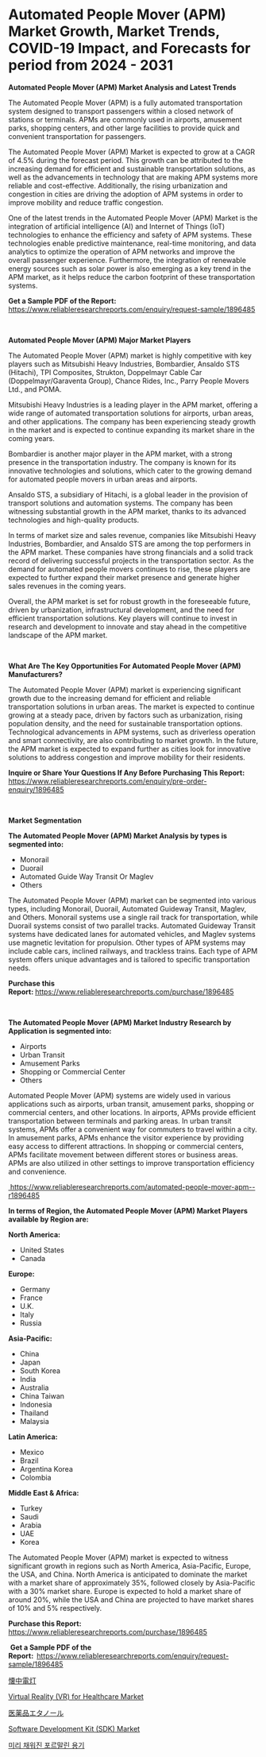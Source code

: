 <p><h1>Automated People Mover (APM) Market Growth, Market Trends, COVID-19 Impact, and Forecasts for period from 2024 - 2031</h1></p><p><strong>Automated People Mover (APM) Market Analysis and Latest Trends</strong></p>
<p><p>The Automated People Mover (APM) is a fully automated transportation system designed to transport passengers within a closed network of stations or terminals. APMs are commonly used in airports, amusement parks, shopping centers, and other large facilities to provide quick and convenient transportation for passengers.</p><p>The Automated People Mover (APM) Market is expected to grow at a CAGR of 4.5% during the forecast period. This growth can be attributed to the increasing demand for efficient and sustainable transportation solutions, as well as the advancements in technology that are making APM systems more reliable and cost-effective. Additionally, the rising urbanization and congestion in cities are driving the adoption of APM systems in order to improve mobility and reduce traffic congestion.</p><p>One of the latest trends in the Automated People Mover (APM) Market is the integration of artificial intelligence (AI) and Internet of Things (IoT) technologies to enhance the efficiency and safety of APM systems. These technologies enable predictive maintenance, real-time monitoring, and data analytics to optimize the operation of APM networks and improve the overall passenger experience. Furthermore, the integration of renewable energy sources such as solar power is also emerging as a key trend in the APM market, as it helps reduce the carbon footprint of these transportation systems.</p></p>
<p><strong>Get a Sample PDF of the Report:&nbsp;</strong> <a href="https://www.reliableresearchreports.com/enquiry/request-sample/1896485">https://www.reliableresearchreports.com/enquiry/request-sample/1896485</a></p>
<p>&nbsp;</p>
<p><strong>Automated People Mover (APM) Major Market Players</strong></p>
<p><p>The Automated People Mover (APM) market is highly competitive with key players such as Mitsubishi Heavy Industries, Bombardier, Ansaldo STS (Hitachi), TPI Composites, Strukton, Doppelmayr Cable Car (Doppelmayr/Garaventa Group), Chance Rides, Inc., Parry People Movers Ltd., and POMA. </p><p>Mitsubishi Heavy Industries is a leading player in the APM market, offering a wide range of automated transportation solutions for airports, urban areas, and other applications. The company has been experiencing steady growth in the market and is expected to continue expanding its market share in the coming years.</p><p>Bombardier is another major player in the APM market, with a strong presence in the transportation industry. The company is known for its innovative technologies and solutions, which cater to the growing demand for automated people movers in urban areas and airports.</p><p>Ansaldo STS, a subsidiary of Hitachi, is a global leader in the provision of transport solutions and automation systems. The company has been witnessing substantial growth in the APM market, thanks to its advanced technologies and high-quality products.</p><p>In terms of market size and sales revenue, companies like Mitsubishi Heavy Industries, Bombardier, and Ansaldo STS are among the top performers in the APM market. These companies have strong financials and a solid track record of delivering successful projects in the transportation sector. As the demand for automated people movers continues to rise, these players are expected to further expand their market presence and generate higher sales revenues in the coming years.</p><p>Overall, the APM market is set for robust growth in the foreseeable future, driven by urbanization, infrastructural development, and the need for efficient transportation solutions. Key players will continue to invest in research and development to innovate and stay ahead in the competitive landscape of the APM market.</p></p>
<p>&nbsp;</p>
<p><strong>What Are The Key Opportunities For Automated People Mover (APM) Manufacturers?</strong></p>
<p><p>The Automated People Mover (APM) market is experiencing significant growth due to the increasing demand for efficient and reliable transportation solutions in urban areas. The market is expected to continue growing at a steady pace, driven by factors such as urbanization, rising population density, and the need for sustainable transportation options. Technological advancements in APM systems, such as driverless operation and smart connectivity, are also contributing to market growth. In the future, the APM market is expected to expand further as cities look for innovative solutions to address congestion and improve mobility for their residents.</p></p>
<p><strong>Inquire or Share Your Questions If Any Before Purchasing This Report:</strong> <a href="https://www.reliableresearchreports.com/enquiry/pre-order-enquiry/1896485">https://www.reliableresearchreports.com/enquiry/pre-order-enquiry/1896485</a></p>
<p>&nbsp;</p>
<p><strong>Market Segmentation</strong></p>
<p><strong>The Automated People Mover (APM) Market Analysis by types is segmented into:</strong></p>
<p><ul><li>Monorail</li><li>Duorail</li><li>Automated Guide Way Transit Or Maglev</li><li>Others</li></ul></p>
<p><p>The Automated People Mover (APM) market can be segmented into various types, including Monorail, Duorail, Automated Guideway Transit, Maglev, and Others. Monorail systems use a single rail track for transportation, while Duorail systems consist of two parallel tracks. Automated Guideway Transit systems have dedicated lanes for automated vehicles, and Maglev systems use magnetic levitation for propulsion. Other types of APM systems may include cable cars, inclined railways, and trackless trains. Each type of APM system offers unique advantages and is tailored to specific transportation needs.</p></p>
<p><strong>Purchase this Report:&nbsp;</strong><a href="https://www.reliableresearchreports.com/purchase/1896485">https://www.reliableresearchreports.com/purchase/1896485</a></p>
<p>&nbsp;</p>
<p><strong>The Automated People Mover (APM) Market Industry Research by Application is segmented into:</strong></p>
<p><ul><li>Airports</li><li>Urban Transit</li><li>Amusement Parks</li><li>Shopping or Commercial Center</li><li>Others</li></ul></p>
<p><p>Automated People Mover (APM) systems are widely used in various applications such as airports, urban transit, amusement parks, shopping or commercial centers, and other locations. In airports, APMs provide efficient transportation between terminals and parking areas. In urban transit systems, APMs offer a convenient way for commuters to travel within a city. In amusement parks, APMs enhance the visitor experience by providing easy access to different attractions. In shopping or commercial centers, APMs facilitate movement between different stores or business areas. APMs are also utilized in other settings to improve transportation efficiency and convenience.</p></p>
<p><a href="https://www.reliableresearchreports.com/automated-people-mover-apm--r1896485">&nbsp;https://www.reliableresearchreports.com/automated-people-mover-apm--r1896485</a></p>
<p><strong>In terms of Region, the Automated People Mover (APM) Market Players available by Region are:</strong></p>
<p>
    <p> <strong> North America: </strong>
        <ul>
            <li>United States</li>
            <li>Canada</li>
        </ul>
        </p> 
    <p> <strong> Europe: </strong>
        <ul>
            <li>Germany</li>
            <li>France</li>
            <li>U.K.</li>
            <li>Italy</li>
            <li>Russia</li>
        </ul>
        </p> 
    <p> <strong> Asia-Pacific: </strong>
        <ul>
            <li>China</li>
            <li>Japan</li>
            <li>South Korea</li>
            <li>India</li>
            <li>Australia</li>
            <li>China Taiwan</li>
            <li>Indonesia</li>
            <li>Thailand</li>
            <li>Malaysia</li>
        </ul>
        </p> 
    <p> <strong> Latin America: </strong>
        <ul>
            <li>Mexico</li>
            <li>Brazil</li>
            <li>Argentina Korea</li>
            <li>Colombia</li>
        </ul>
        </p> 
    <p> <strong> Middle East & Africa: </strong>
        <ul>
            <li>Turkey</li>
            <li>Saudi</li>
            <li>Arabia</li>
            <li>UAE</li>
            <li>Korea</li>
        </ul>
    </p>
    </p>
<p><p>The Automated People Mover (APM) market is expected to witness significant growth in regions such as North America, Asia-Pacific, Europe, the USA, and China. North America is anticipated to dominate the market with a market share of approximately 35%, followed closely by Asia-Pacific with a 30% market share. Europe is expected to hold a market share of around 20%, while the USA and China are projected to have market shares of 10% and 5% respectively.</p></p>
<p><strong>Purchase this Report: </strong><a href="https://www.reliableresearchreports.com/purchase/1896485">https://www.reliableresearchreports.com/purchase/1896485</a></p>
<p>&nbsp;<strong>Get a Sample PDF of the Report:&nbsp;&nbsp;</strong><a href="https://www.reliableresearchreports.com/enquiry/request-sample/1896485">https://www.reliableresearchreports.com/enquiry/request-sample/1896485</a></p>
<p><strong></strong></p>
<p><p><a href="https://medium.com/@teridactyl90/%E3%83%95%E3%83%A9%E3%83%83%E3%82%B7%E3%83%A5%E3%83%A9%E3%82%A4%E3%83%88%E5%B8%82%E5%A0%B4-%E5%B8%82%E5%A0%B4%E3%82%B7%E3%82%A7%E3%82%A2-%E5%B8%82%E5%A0%B4%E5%8B%95%E5%90%91-%E5%B0%86%E6%9D%A5%E3%81%AE%E6%88%90%E9%95%B7%E3%82%92%E6%8E%A2%E3%82%8B-7d3277cc9af7">懐中電灯</a></p><p><a href="https://github.com/RosemarieLeffler2023/Market-Research-Report-List-1/blob/main/virtual-reality-vr-for-healthcare-market.md">Virtual Reality (VR) for Healthcare Market</a></p><p><a href="https://medium.com/@addiehirthe05/%E8%A3%BD%E8%96%AC%E3%82%A8%E3%82%BF%E3%83%8E%E3%83%BC%E3%83%AB%E5%B8%82%E5%A0%B4%E3%81%AF%E5%B8%82%E5%A0%B4%E3%82%B7%E3%82%A7%E3%82%A2-%E5%B8%82%E5%A0%B4%E3%83%88%E3%83%AC%E3%83%B3%E3%83%89-%E5%B8%82%E5%A0%B4%E6%88%90%E9%95%B7%E3%81%AB%E9%96%A2%E3%81%99%E3%82%8B%E6%83%85%E5%A0%B1%E3%82%92%E6%8F%90%E4%BE%9B%E3%81%97%E3%81%BE%E3%81%99-ec7c7c29574c">医薬品エタノール</a></p><p><a href="https://github.com/nancykennedykellievqfqt2/Market-Research-Report-List-2/blob/main/software-development-kit-sdk-market.md">Software Development Kit (SDK) Market</a></p><p><a href="https://medium.com/@wheelgg5674537/%ED%94%84%EB%A6%AC%ED%95%84%EB%93%9C-%ED%8F%AC%EB%A9%80%EB%A6%B0-%EC%9A%A9%EA%B8%B0-%EC%8B%9C%EC%9E%A5-%EB%B3%B4%EA%B3%A0%EC%84%9C%EB%8A%94-%EC%9D%B4-%EC%8B%9C%EC%9E%A5%EC%9D%98-%EC%B5%9C%EC%8B%A0-%ED%8A%B8%EB%A0%8C%EB%93%9C%EC%99%80-%EC%84%B1%EC%9E%A5-%EA%B8%B0%ED%9A%8C%EB%A5%BC-%EB%B3%B4%EC%97%AC%EC%A4%8D%EB%8B%88%EB%8B%A4-f4b41001325f">미리 채워진 포르말린 용기</a></p></p>